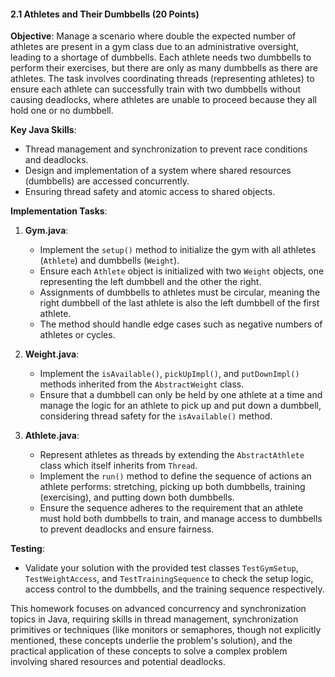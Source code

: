 #### 2.1 Athletes and Their Dumbbells (20 Points)

**Objective**: Manage a scenario where double the expected number of athletes are present in a gym class due to an administrative oversight, leading to a shortage of dumbbells. Each athlete needs two dumbbells to perform their exercises, but there are only as many dumbbells as there are athletes. The task involves coordinating threads (representing athletes) to ensure each athlete can successfully train with two dumbbells without causing deadlocks, where athletes are unable to proceed because they all hold one or no dumbbell.

**Key Java Skills**:
- Thread management and synchronization to prevent race conditions and deadlocks.
- Design and implementation of a system where shared resources (dumbbells) are accessed concurrently.
- Ensuring thread safety and atomic access to shared objects.

**Implementation Tasks**:
1. **Gym.java**: 
    - Implement the `setup()` method to initialize the gym with all athletes (`Athlete`) and dumbbells (`Weight`). 
    - Ensure each `Athlete` object is initialized with two `Weight` objects, one representing the left dumbbell and the other the right. 
    - Assignments of dumbbells to athletes must be circular, meaning the right dumbbell of the last athlete is also the left dumbbell of the first athlete.
    - The method should handle edge cases such as negative numbers of athletes or cycles.

2. **Weight.java**:
    - Implement the `isAvailable()`, `pickUpImpl()`, and `putDownImpl()` methods inherited from the `AbstractWeight` class.
    - Ensure that a dumbbell can only be held by one athlete at a time and manage the logic for an athlete to pick up and put down a dumbbell, considering thread safety for the `isAvailable()` method.

3. **Athlete.java**:
    - Represent athletes as threads by extending the `AbstractAthlete` class which itself inherits from `Thread`.
    - Implement the `run()` method to define the sequence of actions an athlete performs: stretching, picking up both dumbbells, training (exercising), and putting down both dumbbells.
    - Ensure the sequence adheres to the requirement that an athlete must hold both dumbbells to train, and manage access to dumbbells to prevent deadlocks and ensure fairness.

**Testing**:
- Validate your solution with the provided test classes `TestGymSetup`, `TestWeightAccess`, and `TestTrainingSequence` to check the setup logic, access control to the dumbbells, and the training sequence respectively.

This homework focuses on advanced concurrency and synchronization topics in Java, requiring skills in thread management, synchronization primitives or techniques (like monitors or semaphores, though not explicitly mentioned, these concepts underlie the problem's solution), and the practical application of these concepts to solve a complex problem involving shared resources and potential deadlocks.